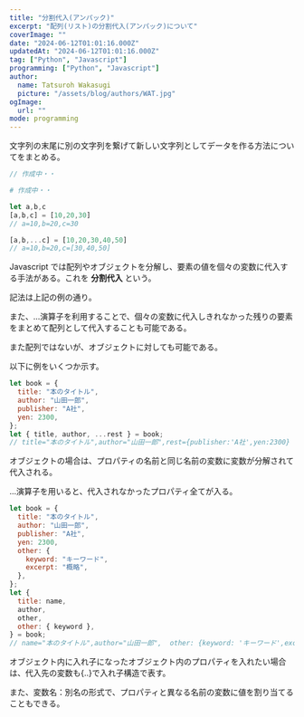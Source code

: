 ```yaml
---
title: "分割代入(アンパック)"
excerpt: "配列(リスト)の分割代入(アンパック)について"
coverImage: ""
date: "2024-06-12T01:01:16.000Z"
updatedAt: "2024-06-12T01:01:16.000Z"
tag: ["Python", "Javascript"]
programming: ["Python", "Javascript"]
author:
  name: Tatsuroh Wakasugi
  picture: "/assets/blog/authors/WAT.jpg"
ogImage:
  url: ""
mode: programming
---
```


文字列の末尾に別の文字列を繋げて新しい文字列としてデータを作る方法についてをまとめる。

<div class="note_content_by_programming_language" id="note_content_Java">

```java
// 作成中・・
```

</div>
<div class="note_content_by_programming_language" id="note_content_Python">

```python
# 作成中・・
```

</div>
<div class="note_content_by_programming_language" id="note_content_Javascript">

```javascript
let a,b,c
[a,b,c] = [10,20,30]
// a=10,b=20,c=30

[a,b,...c] = [10,20,30,40,50]
// a=10,b=20,c=[30,40,50]
```

Javascript では配列やオブジェクトを分解し、要素の値を個々の変数に代入する手法がある。これを **分割代入** という。

記法は上記の例の通り。

また、...演算子を利用することで、個々の変数に代入しきれなかった残りの要素をまとめて配列として代入することも可能である。

また配列ではないが、オブジェクトに対しても可能である。

以下に例をいくつか示す。

```javascript
let book = {
  title: "本のタイトル",
  author: "山田一郎",
  publisher: "A社",
  yen: 2300,
};
let { title, author, ...rest } = book;
// title="本のタイトル",author="山田一郎",rest={publisher:'A社',yen:2300}
```

オブジェクトの場合は、プロパティの名前と同じ名前の変数に変数が分解されて代入される。

...演算子を用いると、代入されなかったプロパティ全てが入る。

```javascript
let book = {
  title: "本のタイトル",
  author: "山田一郎",
  publisher: "A社",
  yen: 2300,
  other: {
    keyword: "キーワード",
    excerpt: "概略",
  },
};
let {
  title: name,
  author,
  other,
  other: { keyword },
} = book;
// name="本のタイトル",author="山田一郎",  other: {keyword: 'キーワード',excerpt: '概略'}
```

オブジェクト内に入れ子になったオブジェクト内のプロパティを入れたい場合は、代入先の変数も{..}で入れ子構造で表す。

また、変数名：別名の形式で、プロパティと異なる名前の変数に値を割り当てることもできる。

</div>
